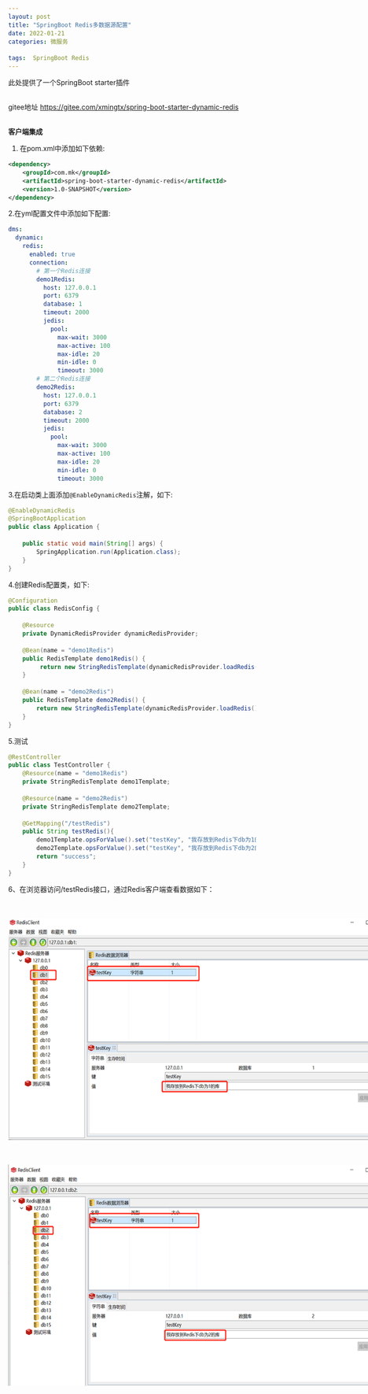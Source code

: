 ```yaml
---
layout: post
title: "SpringBoot Redis多数据源配置"
date: 2022-01-21
categories: 微服务

tags:  SpringBoot Redis
--- 
```




此处提供了一个SpringBoot starter插件

<div style="margin:30px 0px;">
   gitee地址 <a href="https://gitee.com/xmingtx/spring-boot-starter-dynamic-redis">https://gitee.com/xmingtx/spring-boot-starter-dynamic-redis</a>
</div>

**客户端集成**

1. 在pom.xml中添加如下依赖:

```xml
<dependency>
    <groupId>com.mk</groupId>
    <artifactId>spring-boot-starter-dynamic-redis</artifactId>
    <version>1.0-SNAPSHOT</version>
</dependency>
```

2.在yml配置文件中添加如下配置:

```yaml
dms:
  dynamic:
    redis:
      enabled: true
      connection:
        # 第一个Redis连接
        demo1Redis:
          host: 127.0.0.1
          port: 6379
          database: 1
          timeout: 2000
          jedis:
            pool:
              max-wait: 3000
              max-active: 100
              max-idle: 20
              min-idle: 0
              timeout: 3000
        # 第二个Redis连接
        demo2Redis:
          host: 127.0.0.1
          port: 6379
          database: 2
          timeout: 2000
          jedis:
            pool:
              max-wait: 3000
              max-active: 100
              max-idle: 20
              min-idle: 0
              timeout: 3000
```
3.在启动类上面添加`@EnableDynamicRedis`注解，如下:

```java
@EnableDynamicRedis
@SpringBootApplication
public class Application {

    public static void main(String[] args) {
        SpringApplication.run(Application.class);
    }
}
```

4.创建Redis配置类，如下:

```java
@Configuration
public class RedisConfig {

    @Resource
    private DynamicRedisProvider dynamicRedisProvider;

    @Bean(name = "demo1Redis")
    public RedisTemplate demo1Redis() {
         return new StringRedisTemplate(dynamicRedisProvider.loadRedis().get("demo1Redis"));
    }

    @Bean(name = "demo2Redis")
    public RedisTemplate demo2Redis() {
        return new StringRedisTemplate(dynamicRedisProvider.loadRedis().get("demo2Redis"));
    }
}
```

5.测试

```java
@RestController
public class TestController {
    @Resource(name = "demo1Redis")
    private StringRedisTemplate demo1Template;

    @Resource(name = "demo2Redis")
    private StringRedisTemplate demo2Template;

    @GetMapping("/testRedis")
    public String testRedis(){
        demo1Template.opsForValue().set("testKey", "我存放到Redis下db为1的库");
        demo2Template.opsForValue().set("testKey", "我存放到Redis下db为2的库");
        return "success";
    }
}
```

6、在浏览器访问/testRedis接口，通过Redis客户端查看数据如下：

<div style="width:780px;height:450px;margin:50px auto;">
    <img alt="redis-starter1.png" src="/images/redis-starter1.png" width="780" height="450"/>
</div>

<div style="width:780px;height:450px;margin:50px auto;">
    <img alt="redis-starter2.png" src="/images/redis-starter2.png" width="780" height="450"/>
</div>